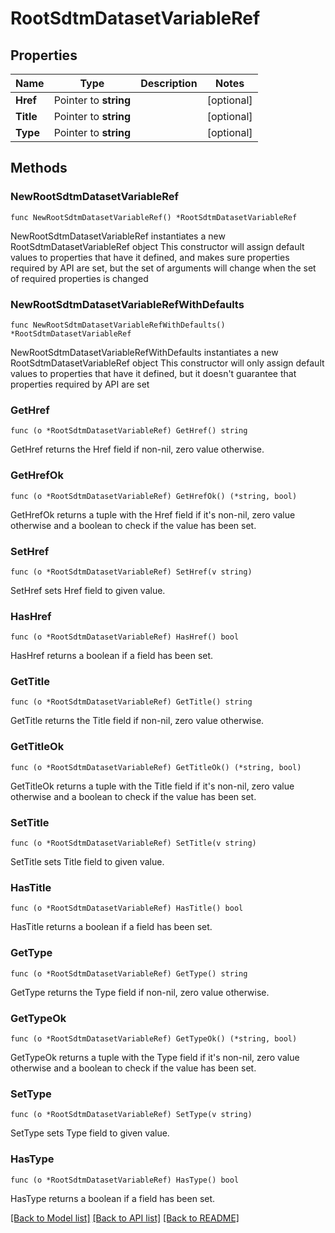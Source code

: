 # RootSdtmDatasetVariableRef

## Properties

Name | Type | Description | Notes
------------ | ------------- | ------------- | -------------
**Href** | Pointer to **string** |  | [optional] 
**Title** | Pointer to **string** |  | [optional] 
**Type** | Pointer to **string** |  | [optional] 

## Methods

### NewRootSdtmDatasetVariableRef

`func NewRootSdtmDatasetVariableRef() *RootSdtmDatasetVariableRef`

NewRootSdtmDatasetVariableRef instantiates a new RootSdtmDatasetVariableRef object
This constructor will assign default values to properties that have it defined,
and makes sure properties required by API are set, but the set of arguments
will change when the set of required properties is changed

### NewRootSdtmDatasetVariableRefWithDefaults

`func NewRootSdtmDatasetVariableRefWithDefaults() *RootSdtmDatasetVariableRef`

NewRootSdtmDatasetVariableRefWithDefaults instantiates a new RootSdtmDatasetVariableRef object
This constructor will only assign default values to properties that have it defined,
but it doesn't guarantee that properties required by API are set

### GetHref

`func (o *RootSdtmDatasetVariableRef) GetHref() string`

GetHref returns the Href field if non-nil, zero value otherwise.

### GetHrefOk

`func (o *RootSdtmDatasetVariableRef) GetHrefOk() (*string, bool)`

GetHrefOk returns a tuple with the Href field if it's non-nil, zero value otherwise
and a boolean to check if the value has been set.

### SetHref

`func (o *RootSdtmDatasetVariableRef) SetHref(v string)`

SetHref sets Href field to given value.

### HasHref

`func (o *RootSdtmDatasetVariableRef) HasHref() bool`

HasHref returns a boolean if a field has been set.

### GetTitle

`func (o *RootSdtmDatasetVariableRef) GetTitle() string`

GetTitle returns the Title field if non-nil, zero value otherwise.

### GetTitleOk

`func (o *RootSdtmDatasetVariableRef) GetTitleOk() (*string, bool)`

GetTitleOk returns a tuple with the Title field if it's non-nil, zero value otherwise
and a boolean to check if the value has been set.

### SetTitle

`func (o *RootSdtmDatasetVariableRef) SetTitle(v string)`

SetTitle sets Title field to given value.

### HasTitle

`func (o *RootSdtmDatasetVariableRef) HasTitle() bool`

HasTitle returns a boolean if a field has been set.

### GetType

`func (o *RootSdtmDatasetVariableRef) GetType() string`

GetType returns the Type field if non-nil, zero value otherwise.

### GetTypeOk

`func (o *RootSdtmDatasetVariableRef) GetTypeOk() (*string, bool)`

GetTypeOk returns a tuple with the Type field if it's non-nil, zero value otherwise
and a boolean to check if the value has been set.

### SetType

`func (o *RootSdtmDatasetVariableRef) SetType(v string)`

SetType sets Type field to given value.

### HasType

`func (o *RootSdtmDatasetVariableRef) HasType() bool`

HasType returns a boolean if a field has been set.


[[Back to Model list]](../README.md#documentation-for-models) [[Back to API list]](../README.md#documentation-for-api-endpoints) [[Back to README]](../README.md)


